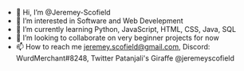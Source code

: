 - 👋 Hi, I’m @Jeremey-Scofield
- 👀 I’m interested in Software and Web Develepment
- 🌱 I’m currently learning Python, JavaScript, HTML, CSS, Java, SQL
- 💞️ I’m looking to collaborate on very beginner projects for now
- 📫 How to reach me jeremey.scofield@gmail.com, Discord: WurdMerchant#8248, Twitter Patanjali's Giraffe @jeremeyscofield

<!---
Jeremey-Scofield/Jeremey-Scofield is a ✨ special ✨ repository because its `README.md` (this file) appears on your GitHub profile.
You can click the Preview link to take a look at your changes.
--->
